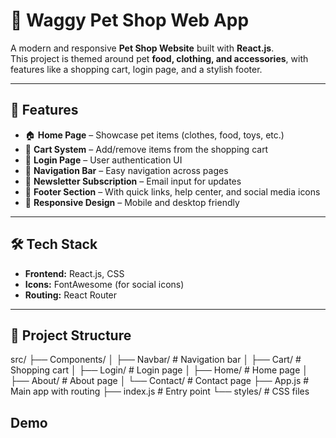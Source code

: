 # 🐾 Waggy Pet Shop Web App

A modern and responsive **Pet Shop Website** built with **React.js**.  
This project is themed around pet **food, clothing, and accessories**, with features like a shopping cart, login page, and a stylish footer.

---

## 🚀 Features
- 🏠 **Home Page** – Showcase pet items (clothes, food, toys, etc.)
- 🛒 **Cart System** – Add/remove items from the shopping cart  
- 🔑 **Login Page** – User authentication UI  
- 🧭 **Navigation Bar** – Easy navigation across pages  
- 📩 **Newsletter Subscription** – Email input for updates  
- 👣 **Footer Section** – With quick links, help center, and social media icons  
- 🎨 **Responsive Design** – Mobile and desktop friendly  

---

## 🛠️ Tech Stack
- **Frontend:** React.js, CSS  
- **Icons:** FontAwesome (for social icons)  
- **Routing:** React Router  

---

## 📂 Project Structure
src/
├── Components/
│ ├── Navbar/ # Navigation bar
│ ├── Cart/ # Shopping cart
│ ├── Login/ # Login page
│ ├── Home/ # Home page
│ ├── About/ # About page
│ └── Contact/ # Contact page
├── App.js # Main app with routing
├── index.js # Entry point
└── styles/ # CSS files

## Demo
